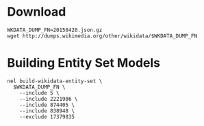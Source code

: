 # Download
```
WKDATA_DUMP_FN=20150420.json.gz
wget http://dumps.wikimedia.org/other/wikidata/$WKDATA_DUMP_FN
```

# Building Entity Set Models
```
nel build-wikidata-entity-set \
  $WKDATA_DUMP_FN \
    --include 5 \
    --include 2221906 \
    --include 874405 \
    --include 838948 \
    --exclude 17379835
```
